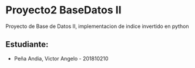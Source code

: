 # Proyecto2 BaseDatos II
Proyecto de Base de Datos II,  implementacion de indice invertido en python

## Estudiante:
- Peña Andia, Victor Angelo - 201810210
